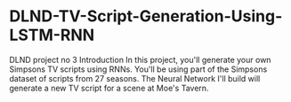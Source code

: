 # DLND-TV-Script-Generation-Using-LSTM-RNN
DLND project no 3 Introduction In this project, you'll generate your own Simpsons TV scripts using RNNs. You'll be using part of the Simpsons dataset of scripts from 27 seasons. The Neural Network I'll build will generate a new TV script for a scene at Moe's Tavern.
